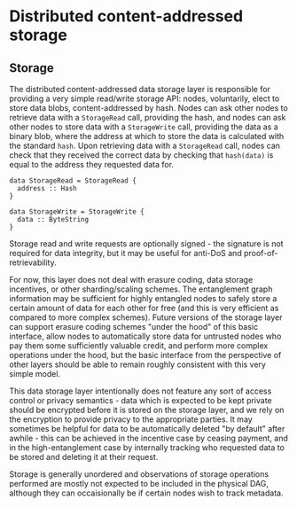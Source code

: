 # Distributed content-addressed storage

## Storage

The distributed content-addressed data storage layer is responsible for providing a very simple read/write storage API: nodes, voluntarily, elect to store data blobs, content-addressed by hash. Nodes can ask other nodes to retrieve data with a `StorageRead` call, providing the hash, and nodes can ask other nodes to store data with a `StorageWrite` call, providing the data as a binary blob, where the address at which to store the data is calculated with the standard `hash`. Upon retrieving data with a `StorageRead` call, nodes can check that they received the correct data by checking that `hash(data)` is equal to the address they requested data for.

```=haskell
data StorageRead = StorageRead {
  address :: Hash
}
```

```=haskell
data StorageWrite = StorageWrite {
  data :: ByteString
}
```

Storage read and write requests are optionally signed - the signature is not required for data integrity, but it may be useful for anti-DoS and proof-of-retrievability.

For now, this layer does not deal with erasure coding, data storage incentives, or other sharding/scaling schemes. The entanglement graph information may be sufficient for highly entangled nodes to safely store a certain amount of data for each other for free (and this is very efficient as compared to more complex schemes). Future versions of the storage layer can support erasure coding schemes "under the hood" of this basic interface, allow nodes to automatically store data for untrusted nodes who pay them some sufficiently valuable credit, and perform more complex operations under the hood, but the basic interface from the perspective of other layers should be able to remain roughly consistent with this very simple model. 

This data storage layer intentionally does not feature any sort of access control or privacy semantics - data which is expected to be kept private should be encrypted before it is stored on the storage layer, and we rely on the encryption to provide privacy to the appropriate parties. It may sometimes be helpful for data to be automatically deleted "by default" after awhile - this can be achieved in the incentive case by ceasing payment, and in the high-entanglement case by internally tracking who requested data to be stored and deleting it at their request.

Storage is generally unordered and observations of storage operations performed are mostly not expected to be included in the physical DAG, although they can occaisionally be if certain nodes wish to track metadata.

